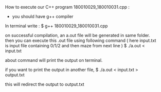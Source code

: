 How to execute our C++ program 180010029_180010031.cpp : 
- you should have g++ compiler

In terminal write :
$ g++ 180010029_180010031.cpp

on successful compilation, an a.out file will be generated in same folder.
then you can execute this .out file using following command ( here input.txt is input file containing 0/1/2 and then maze from next line )
$ ./a.out < input.txt

about command will print the output on terminal.

if you want to print the output in another file, 
$ ./a.out < input.txt > output.txt

this will redirect the output to output.txt
